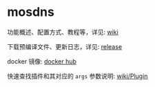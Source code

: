 # mosdns

功能概述、配置方式、教程等，详见: [wiki](https://github.com/IrineSistiana/mosdns/wiki)

下载预编译文件、更新日志，详见: [release](https://github.com/IrineSistiana/mosdns/releases)

docker 镜像: [docker hub](https://hub.docker.com/r/irinesistiana/mosdns)

快速查找插件和其对应的 `args` 参数说明: [wiki/Plugin](https://github.com/IrineSistiana/mosdns/wiki/Plugin)

